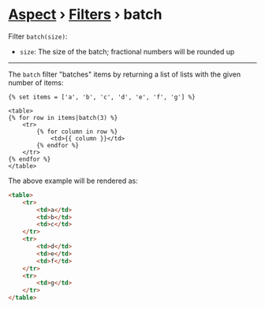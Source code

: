 [Aspect](./../../readme.md) › [Filters](./../filters.md) › batch
==============

<!-- {% raw %} -->

Filter `batch(size)`:
* `size`: The size of the batch; fractional numbers will be rounded up

---

The `batch` filter "batches" items by returning a list of lists with the given number of items:

```twig
{% set items = ['a', 'b', 'c', 'd', 'e', 'f', 'g'] %}

<table>
{% for row in items|batch(3) %}
    <tr>
        {% for column in row %}
            <td>{{ column }}</td>
        {% endfor %}
    </tr>
{% endfor %}
</table>
```
The above example will be rendered as:

```html
<table>
    <tr>
        <td>a</td>
        <td>b</td>
        <td>c</td>
    </tr>
    <tr>
        <td>d</td>
        <td>e</td>
        <td>f</td>
    </tr>
    <tr>
        <td>g</td>
    </tr>
</table>
```

<!-- {% endraw %} -->